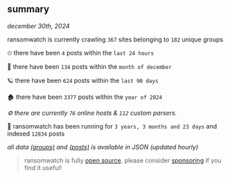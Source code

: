 
## summary
_december 30th, 2024_

ransomwatch is currently crawling `367` sites belonging to `182` unique groups

⏲ there have been `4` posts within the `last 24 hours`

🦈 there have been `134` posts within the `month of december`

🪐 there have been `624` posts within the `last 90 days`

🏚 there have been `3377` posts within the `year of 2024`

_⚙️ there are currently `76` online hosts & `112` custom parsers._

🦕 ransomwatch has been running for `3 years, 3 months and 23 days` and indexed `12834` posts

_all data  [(groups)](http://https://dataleak.hopeless99.top//groups) and [(posts)](http://https://dataleak.hopeless99.top//posts) is available in JSON (updated hourly)_

> ransomwatch is fully [open source](https://github.com/joshhighet/ransomwatch#ransomwatch--). please consider [sponsoring](https://github.com/sponsors/joshhighet) if you find it useful!
